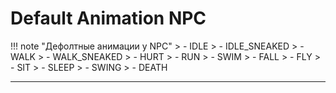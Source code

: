 # Default Animation NPC

!!! note "Дефолтные анимации у NPC"
	> - IDLE
	> - IDLE_SNEAKED
	> - WALK
	> - WALK_SNEAKED
	> - HURT
	> - RUN
	> - SWIM
	> - FALL
	> - FLY
	> - SIT
	> - SLEEP
	> - SWING
	> - DEATH

---